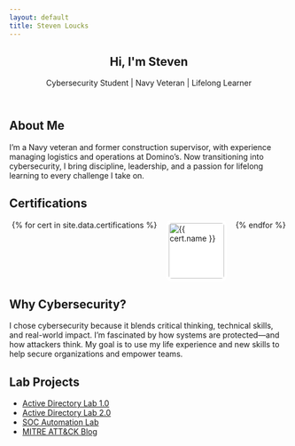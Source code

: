 ```yaml
---
layout: default
title: Steven Loucks
---
```


<section id="intro">
  <header>
    <h1>Hi, I'm Steven</h1>
    <p>Cybersecurity Student | Navy Veteran | Lifelong Learner</p>
  </header>
</section>

<section id="about">
  <h2>About Me</h2>
  <p>I’m a Navy veteran and former construction supervisor, with experience managing logistics and operations at Domino’s. Now transitioning into cybersecurity, I bring discipline, leadership, and a passion for lifelong learning to every challenge I take on.</p>
</section>
<section id="certifications">
  <h2>Certifications</h2>
  <div style="display: flex; flex-wrap: wrap; gap: 1rem; justify-content: center;">
    {% for cert in site.data.certifications %}
      <a href="{{ cert.link | default: '#' }}" target="_blank" style="display: inline-block;">
        <img src="{{ cert.icon }}" alt="{{ cert.name }}" title="{{ cert.name }}" width="100" style="background: white; padding: 5px; border-radius: 10px;">
      </a>
    {% endfor %}
  </div>
</section>
<section id="why-cyber">
  <h2>Why Cybersecurity?</h2>
  <p>I chose cybersecurity because it blends critical thinking, technical skills, and real-world impact. I’m fascinated by how systems are protected—and how attackers think. My goal is to use my life experience and new skills to help secure organizations and empower teams.</p>
</section>
<section id="projects">
  <h2>Lab Projects</h2>
  <ul>
    <li><a href="https://github.com/sloucks623/active-directory-lab-1.0" target="_blank">Active Directory Lab 1.0</a></li>
    <li><a href="https://github.com/sloucks623/active-directory-lab-2.0" target="_blank">Active Directory Lab 2.0</a></li>
    <li><a href="https://github.com/sloucks623/lab-soc-automation" target="_blank">SOC Automation Lab</a></li>
    <li><a href="/blog/mitre-attack">MITRE ATT&CK Blog</a></li>
  </ul>
</section>
